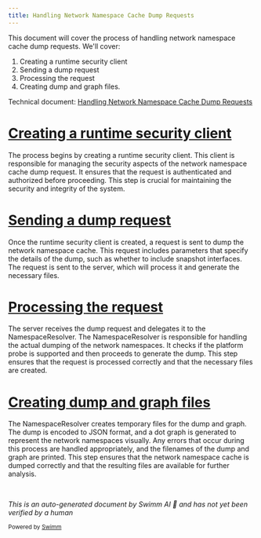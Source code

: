 ```yaml
---
title: Handling Network Namespace Cache Dump Requests
---
```

This document will cover the process of handling network namespace cache dump requests. We'll cover:

1. Creating a runtime security client
2. Sending a dump request
3. Processing the request
4. Creating dump and graph files.

Technical document: <SwmLink doc-title="Handling Network Namespace Cache Dump Requests">[Handling Network Namespace Cache Dump Requests](/.swm/handling-network-namespace-cache-dump-requests.8omjib0u.sw.md)</SwmLink>

# [Creating a runtime security client](https://app.swimm.io/repos/Z2l0aHViJTNBJTNBZGF0YWRvZy1hZ2VudCUzQSUzQVN3aW1tLURlbW8=/docs/8omjib0u#handling-network-namespace-cache-dump-requests)

The process begins by creating a runtime security client. This client is responsible for managing the security aspects of the network namespace cache dump request. It ensures that the request is authenticated and authorized before proceeding. This step is crucial for maintaining the security and integrity of the system.

# [Sending a dump request](https://app.swimm.io/repos/Z2l0aHViJTNBJTNBZGF0YWRvZy1hZ2VudCUzQSUzQVN3aW1tLURlbW8=/docs/8omjib0u#handling-network-namespace-cache-dump-requests)

Once the runtime security client is created, a request is sent to dump the network namespace cache. This request includes parameters that specify the details of the dump, such as whether to include snapshot interfaces. The request is sent to the server, which will process it and generate the necessary files.

# [Processing the request](https://app.swimm.io/repos/Z2l0aHViJTNBJTNBZGF0YWRvZy1hZ2VudCUzQSUzQVN3aW1tLURlbW8=/docs/8omjib0u#processing-the-dump-request)

The server receives the dump request and delegates it to the NamespaceResolver. The NamespaceResolver is responsible for handling the actual dumping of the network namespaces. It checks if the platform probe is supported and then proceeds to generate the dump. This step ensures that the request is processed correctly and that the necessary files are created.

# [Creating dump and graph files](https://app.swimm.io/repos/Z2l0aHViJTNBJTNBZGF0YWRvZy1hZ2VudCUzQSUzQVN3aW1tLURlbW8=/docs/8omjib0u#creating-dump-and-graph-files)

The NamespaceResolver creates temporary files for the dump and graph. The dump is encoded to JSON format, and a dot graph is generated to represent the network namespaces visually. Any errors that occur during this process are handled appropriately, and the filenames of the dump and graph are printed. This step ensures that the network namespace cache is dumped correctly and that the resulting files are available for further analysis.

&nbsp;

*This is an auto-generated document by Swimm AI 🌊 and has not yet been verified by a human*

<SwmMeta version="3.0.0" repo-id="Z2l0aHViJTNBJTNBZGF0YWRvZy1hZ2VudCUzQSUzQVN3aW1tLURlbW8=" repo-name="datadog-agent"><sup>Powered by [Swimm](/)</sup></SwmMeta>
